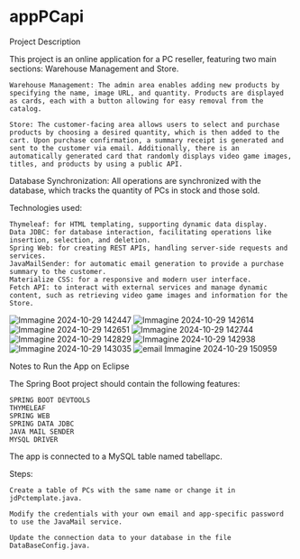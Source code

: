# appPCapi


Project Description

This project is an online application for a PC reseller, featuring two main sections: Warehouse Management and Store.

    Warehouse Management: The admin area enables adding new products by specifying the name, image URL, and quantity. Products are displayed as cards, each with a button allowing for easy removal from the catalog.

    Store: The customer-facing area allows users to select and purchase products by choosing a desired quantity, which is then added to the cart. Upon purchase confirmation, a summary receipt is generated and sent to the customer via email. Additionally, there is an automatically generated card that randomly displays video game images, titles, and products by using a public API.

Database Synchronization: All operations are synchronized with the database, which tracks the quantity of PCs in stock and those sold.

Technologies used:


    Thymeleaf: for HTML templating, supporting dynamic data display.
    Data JDBC: for database interaction, facilitating operations like insertion, selection, and deletion.
    Spring Web: for creating REST APIs, handling server-side requests and services.
    JavaMailSender: for automatic email generation to provide a purchase summary to the customer.
    Materialize CSS: for a responsive and modern user interface.
    Fetch API: to interact with external services and manage dynamic content, such as retrieving video game images and information for the Store.



![Immagine 2024-10-29 142447](https://github.com/user-attachments/assets/fc0c761e-96d3-46b0-a97d-3594bb203ce7)
![Immagine 2024-10-29 142614](https://github.com/user-attachments/assets/f86ddcbb-3b26-443a-8914-4b966c732aee)
![Immagine 2024-10-29 142651](https://github.com/user-attachments/assets/0019c952-fc73-45c8-bd39-794c19567364)
![Immagine 2024-10-29 142744](https://github.com/user-attachments/assets/d1be6243-8adf-4eee-ab64-271d836c7631)
![Immagine 2024-10-29 142829](https://github.com/user-attachments/assets/663c7413-4370-4535-8c7d-d4bd17ad1080)
![Immagine 2024-10-29 142938](https://github.com/user-attachments/assets/0ab4497c-fcbd-4db5-9d5a-2fff341c3398)
![Immagine 2024-10-29 143035](https://github.com/user-attachments/assets/695717eb-4120-452e-8b1c-b0fa7deb8aaa)
![email Immagine 2024-10-29 150959](https://github.com/user-attachments/assets/41f6bf5e-5440-4ec0-8527-ca5f79bd7836)


Notes to Run the App on Eclipse

The Spring Boot project should contain the following features:

    SPRING BOOT DEVTOOLS
    THYMELEAF
    SPRING WEB
    SPRING DATA JDBC
    JAVA MAIL SENDER
    MYSQL DRIVER
    
    


The app is connected to a MySQL table named tabellapc.

Steps:

    Create a table of PCs with the same name or change it in jdPctemplate.java.

    Modify the credentials with your own email and app-specific password to use the JavaMail service.

    Update the connection data to your database in the file DataBaseConfig.java.





    
